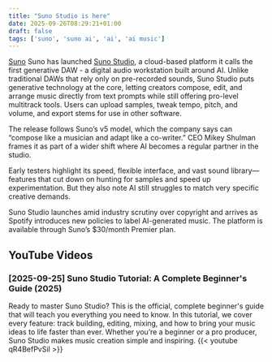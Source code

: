 ```yaml
---
title: "Suno Studio is here"
date: 2025-09-26T08:29:21+01:00
draft: false
tags: ['suno', 'suno ai', 'ai', 'ai music']
---
```

[Suno](https://suno.com/) Suno has launched [Suno Studio](https://suno.com/studio-welcome), a cloud-based platform it calls the first generative DAW - a digital audio workstation built around AI. Unlike traditional DAWs that rely only on pre-recorded sounds, Suno Studio puts generative technology at the core, letting creators compose, edit, and arrange music directly from text prompts while still offering pro-level multitrack tools. Users can upload samples, tweak tempo, pitch, and volume, and export stems for use in other software.

The release follows Suno’s v5 model, which the company says can “compose like a musician and adapt like a co-writer.” CEO Mikey Shulman frames it as part of a wider shift where AI becomes a regular partner in the studio.

Early testers highlight its speed, flexible interface, and vast sound library—features that cut down on hunting for samples and speed up experimentation. But they also note AI still struggles to match very specific creative demands.

Suno Studio launches amid industry scrutiny over copyright and arrives as Spotify introduces new policies to label AI-generated music. The platform is available through Suno’s $30/month Premier plan.

## YouTube Videos

### [2025-09-25] Suno Studio Tutorial: A Complete Beginner's Guide (2025)
Ready to master Suno Studio? This is the official, complete beginner's guide that will teach you everything you need to know. In this tutorial, we cover every feature: track building, editing, mixing, and how to bring your music ideas to life faster than ever. Whether you’re a beginner or a pro producer, Suno Studio makes music creation simple and inspiring.
{{< youtube qR4BefPvSiI >}}
